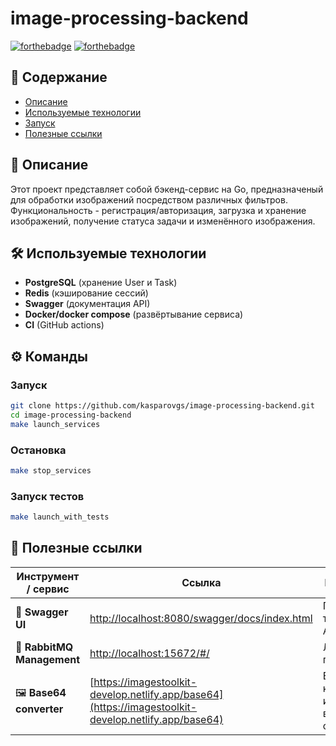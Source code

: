# image-processing-backend
[![forthebadge](https://forthebadge.com/images/badges/made-with-go.svg)](https://forthebadge.com)
[![forthebadge](https://forthebadge.com/images/badges/built-with-love.svg)](https://forthebadge.com)


## 📑 Содержание

- [Описание](#-описание)
- [Используемые технологии](#-используемые-технологии)
- [Запуск](#-запуск)
- [Полезные ссылки](#-полезные-ссылки)

## 📖 Описание

Этот проект представляет собой бэкенд-сервис на Go, предназначеный для обработки изображений посредством различных фильтров.
Функциональность - регистрация/авторизация, загрузка и хранение изображений, получение статуса задачи и изменённого изображения.

## 🛠️ Используемые технологии
- **PostgreSQL** (хранение User и Task)
- **Redis** (кэширование сессий)
- **Swagger** (документация API)
- **Docker/docker compose** (развёртывание сервиса)
- **CI** (GitHub actions)

## ⚙️ Команды

### Запуск
```bash
git clone https://github.com/kasparovgs/image-processing-backend.git
cd image-processing-backend
make launch_services
```

### Остановка
```bash
make stop_services
```

### Запуск тестов
```bash
make launch_with_tests
```

## 🔗 Полезные ссылки

| Инструмент / сервис | Ссылка | Примечание |
| --- | --- | --- |
| 📜 **Swagger UI** | [http://localhost:8080/swagger/docs/index.html](http://localhost:8080/swagger/docs/index.html) | Просмотр и тестирование API |
| 📨 **RabbitMQ Management** | [http://localhost:15672/#/](http://localhost:15672/#/) | Логин: `guest`, пароль: `guest` |
| 🖼 **Base64 converter** | [https://imagestoolkit-develop.netlify.app/base64](https://imagestoolkit-develop.netlify.app/base64) | Быстрая конвертация изображений в base64 и обратно |
